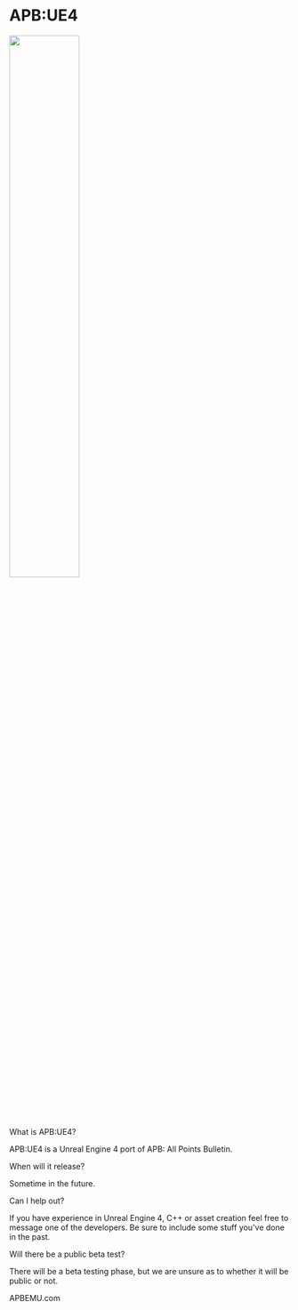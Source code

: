 # APB:UE4

<img src="https://i.imgur.com/aMXprTl.png" height="50%">

What is APB:UE4?

APB:UE4 is a Unreal Engine 4 port of APB: All Points Bulletin. 

When will it release?

Sometime in the future.

Can I help out?

If you have experience in Unreal Engine 4, C++ or asset creation feel free to message one of the developers. Be sure to include some stuff you've done in the past.

Will there be a public beta test?

There will be a beta testing phase, but we are unsure as to whether it will be public or not.

APBEMU.com
